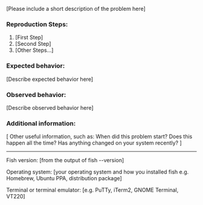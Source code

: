 <!--
Thanks for helping to make fish better!

If you are asking for help with fish, or you've found a bug:
 - Make sure it's not a known or solved issue, by searching https://github.com/fish-shell/fish-shell/issues
 - Fill in the following information carefully:

-->

[Please include a short description of the problem here]

### Reproduction Steps:

1. [First Step]
2. [Second Step]
3. [Other Steps...]

### Expected behavior:

[Describe expected behavior here]

### Observed behavior:

[Describe observed behavior here]

### Additional information:

[ Other useful information, such as:
  When did this problem start?
  Does this happen all the time?
  Has anything changed on your system recently?
]
  

---
Fish version: [from the output of fish --version]

Operating system: [your operating system and how you installed fish e.g. Homebrew, Ubuntu PPA, distribution package]

Terminal or terminal emulator: [e.g. PuTTy, iTerm2, GNOME Terminal, VT220]
